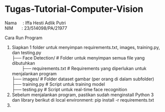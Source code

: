 # Tugas-Tutorial-Computer-Vision

Nama	&nbsp;&nbsp;&nbsp;&nbsp;: Iffa Hesti Adlik Putri <br>
NIM&nbsp;&nbsp;&nbsp;&nbsp;&nbsp;&nbsp;&nbsp;: 23/514098/PA/21977 <br>

Cara Run Program <br>
1. Siapkan 1 folder untuk menyimpan requirements.txt, images, training.py, dan testing.py <br>
   ├── Face Detection/               # Folder untuk menyimpan semua file yang dibutuhkan <br>
   &nbsp;&nbsp;&nbsp;&nbsp;&nbsp;&nbsp;&nbsp;&nbsp;├── requirements.txt          # Requirements yang diperlukan untuk menjalankan program <br>
       ├── images/                   # Folder dataset gambar (per orang di dalam subfolder) <br>
       ├── training.py               # Script untuk training model <br>
       ├── testing.py                # Script untuk real-time face recognition <br>
3. Sebelum menjalankan program, pastikan sudah menginstall Python 3 dan library berikut di local environment: pip install -r requirements.txt <br> 
4. 
